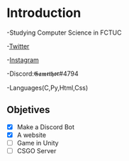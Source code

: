 # Introduction

-Studying Computer Science in FCTUC

-[Twitter](https://twitter.com/Nuno_Vz)

-[Instagram](https://www.instagram.com/nuno.vasques/)

-Discord:𝕲𝖆𝖒𝖊𝖙𝖍𝖔𝖗#4794

-Languages(C,Py,Html,Css)

## Objetives

- [x] Make a Discord Bot
- [x] A website
- [ ] Game in Unity
- [ ] CSGO Server
